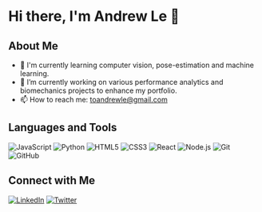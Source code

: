 # Hi there, I'm Andrew Le 👋

## About Me

- 🌱 I'm currently learning computer vision, pose-estimation and machine learning.
- 🔭 I’m currently working on various performance analytics and biomechanics projects to enhance my portfolio.
- 📫 How to reach me: [toandrewle@gmail.com](mailto:toandrewle7@gmail.com)

## Languages and Tools

![JavaScript](https://img.shields.io/badge/-JavaScript-black?style=flat-square&logo=javascript)
![Python](https://img.shields.io/badge/-Python-black?style=flat-square&logo=python)
![HTML5](https://img.shields.io/badge/-HTML5-black?style=flat-square&logo=html5)
![CSS3](https://img.shields.io/badge/-CSS3-black?style=flat-square&logo=css3)
![React](https://img.shields.io/badge/-React-black?style=flat-square&logo=react)
![Node.js](https://img.shields.io/badge/-Node.js-black?style=flat-square&logo=node.js)
![Git](https://img.shields.io/badge/-Git-black?style=flat-square&logo=git)
![GitHub](https://img.shields.io/badge/-GitHub-black?style=flat-square&logo=github)

## Connect with Me

[![LinkedIn](https://img.shields.io/badge/-LinkedIn-black?style=flat-square&logo=linkedin)](https://www.linkedin.com/in/andrewle7)
[![Twitter](https://img.shields.io/badge/-Twitter-black?style=flat-square&logo=twitter)](https://twitter.com/andrewle7)
